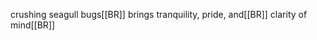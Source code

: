 <!-- Name: User/StevenStremciuc -->
<!-- Version: 2 -->
<!-- Last-Modified: 2006/08/04 21:51:10 -->
<!-- Author: stevenstremciuc -->

crushing seagull bugs[[BR]]
brings tranquility, pride, and[[BR]]
clarity of mind[[BR]]
